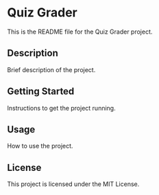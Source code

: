 # Quiz Grader

This is the README file for the Quiz Grader project.

## Description

Brief description of the project.

## Getting Started

Instructions to get the project running.

## Usage

How to use the project.

## License

This project is licensed under the MIT License.